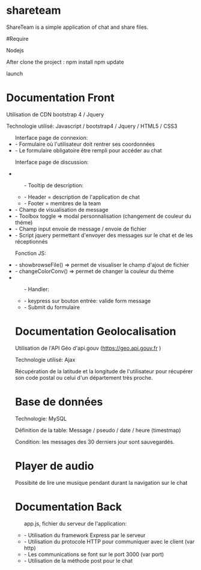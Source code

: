 # shareteam

ShareTeam is a simple application of chat and share files.

#Require

Nodejs

After clone the project :
npm install
npm update

launch

# Documentation Front

Utilisation de CDN bootstrap 4 / Jquery

Technologie utilisé: Javascript / bootstrap4 / Jquery / HTML5 / CSS3

<ul>Interface page de connexion:
<li>- Formulaire où l'utilisateur doit rentrer ses coordonnées </li>
<li>- Le formulaire obligatoire être rempli pour accéder au chat</li></ul>

<ul><p>Interface page de discussion:</p>
    <li><ul><p>- Tooltip de description:</p>
        <li>- Header = description de l'application de chat</li>
        <li>- Footer = membres de la team</li></ul>
    <li>- Champ de visualisation de message
    <li>- Toolbox toggle => modal personnalisation (changement de couleur du théme)
    <li>- Champ input envoie de message / envoie de fichier
    <li>- Script jquery permettant d'envoyer des messages sur le chat et de les réceptionnés</ul>

<ul><p>Fonction JS:</p>
    <li>- showbrowseFile() => permet de visualiser le champ d'ajout de fichier</li>
    <li>- changeColorConv() => permet de changer la couleur du théme</li>
    <li><ul><p>- Handler:</p>
        <li>- keypress sur bouton entrée: valide form message</li>
        <li>- Submit du formulaire</li></ul>

# Documentation Geolocalisation

  Utilisation de l'API Géo d'api.gouv (https://geo.api.gouv.fr )

  Technologie utilisé: Ajax

  Récupération de la latitude et la longitude de l'utilisateur pour récupérer son code postal ou celui d'un département très proche.

# Base de données

Technologie: MySQL

Définition de la table: Message / pseudo / date / heure (timestmap)

Condition: les messages des 30 derniers jour sont sauvegardés.

# Player de audio

Possibité de lire une musique pendant durant la navigation sur le chat

# Documentation Back

<ul><p>app.js, fichier du serveur de l'application:</p>
    <li>- Utilisation du framework Express par le serveur </li>
    <li>- Utilisation du protocole HTTP pour communiquer avec le client (var http)</li>
    <li>- Les communications se font sur le port 3000 (var port)</li>
    <li>- Utilisation de la méthode post pour le chat </li></ul>
